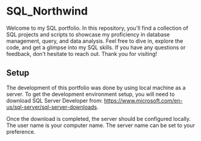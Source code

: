 # SQL_Northwind

Welcome to my SQL portfolio.  In this repository, you'll find a collection of SQL projects and scripts to showcase my proficiency in database management, query, and data analysis.  Feel free to dive in, explore the code, and get a glimpse into my SQL skills.  If you have any questions or feedback, don't hesitate to reach out.  Thank you for visiting!

## Setup
The development of this portfolio was done by using local machine as a server.  To get the development environment setup, you will need to download SQL Server Developer from: https://www.microsoft.com/en-us/sql-server/sql-server-downloads.

Once the download is completed, the server should be configured locally.  The user name is your computer name.  The server name can be set to your preference.

